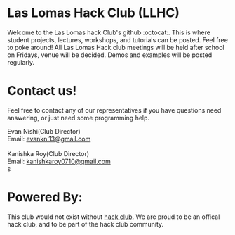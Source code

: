 # Las Lomas Hack Club (LLHC)
Welcome to the Las Lomas hack Club's github :octocat:.  This is where student projects, lectures, workshops, and tutorials can be posted.  Feel free to poke around!  All Las Lomas Hack club meetings will be held after school on Fridays, venue will be decided.  Demos and examples will be posted regularly.

# Contact us!
Feel free to contact any of our representatives if you have questions need answering, or just need some programming help.

Evan Nishi(Club Director)<br/>
Email: evankn.13@gmail.com<br/>
<br/>
Kanishka Roy(Club Director)<br/>
Email: kanishkaroy0710@gmail.com<br/>s

# Powered By:
This club would not exist without [hack club](https://hackclub.com/).  We are proud to be an offical hack club, and to be part of the hack club community.  


